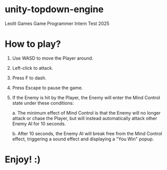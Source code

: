 # unity-topdown-engine
Leolit Games Game Programmer Intern Test 2025

# How to play?
1. Use WASD to move the Player around.
2. Left-click to attack.
3. Press F to dash.
4. Press Escape to pause the game.
5. If the Enemy is hit by the Player, the Enemy will enter the Mind Control state under these conditions:
   
   a. The minimum effect of Mind Control is that the Enemy will no longer attack or chase the Player, but will instead automatically attack other Enemy AI for 10 seconds.
   
   b. After 10 seconds, the Enemy AI will break free from the Mind Control effect, triggering a sound effect and displaying a "You Win" popup.

# Enjoy! :)
